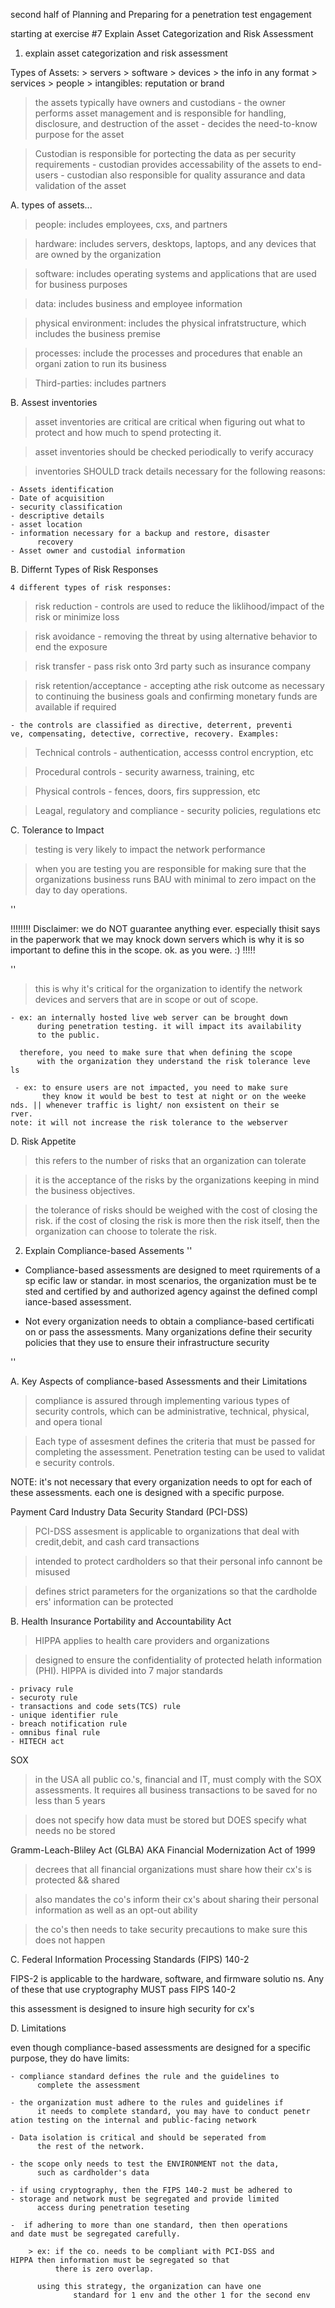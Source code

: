 
second half of Planning and Preparing for a penetration test engagement

starting at exercise #7 Explain Asset Categorization and Risk Assessment



1. explain asset categorization and risk assessment

Types of Assets:
	> servers
	> software
	> devices
	> the info in any format
	> services
	> people
	> intangibles: reputation or brand

> the assets typically have owners and custodians
	- the owner performs asset management and is responsible for
	  handling, disclosure, and destruction of the asset
	- decides the need-to-know purpose for the asset

> Custodian is responsible for portecting the data as per security
  requirements
	- custodian provides accessability of the assets to end-users
	- custodian also responsible for quality assurance and
	  data validation of the asset

A. types of assets...
> people: includes employees, cxs, and partners

> hardware: includes servers, desktops, laptops, and any devices
  that are owned by the organization

> software: includes operating systems and applications that are
  used for business purposes

> data: includes business and employee information

> physical environment: includes the physical infratstructure, which
  includes the business premise

> processes: include the processes and procedures that enable an organi  zation to run its business

> Third-parties: includes partners


B. Assest inventories


> asset inventories are critical are critical when figuring out what to  protect and how much to spend protecting it.

> asset inventories should be checked periodically to verify accuracy

> inventories SHOULD track details necessary for the following reasons:

	- Assets identification
	- Date of acquisition
	- security classification
	- descriptive details
	- asset location
	- information necessary for a backup and restore, disaster
          recovery
	- Asset owner and custodial information


B. Differnt Types of Risk Responses

	4 different types of risk responses:
	
> risk reduction - controls are used to reduce the
  liklihood/impact of the risk or minimize loss
	
> risk avoidance - removing the threat by using alternative 
  behavior to end the exposure

> risk transfer - pass risk onto 3rd party such as insurance company

> risk retention/acceptance - accepting athe risk outcome as necessary   to continuing the business goals and confirming monetary funds are
  available if required

	- the controls are classified as directive, deterrent, preventi          ve, compensating, detective, corrective, recovery. Examples:

> Technical controls - authentication, accesss control encryption, etc

> Procedural controls - security awarness, training, etc

> Physical controls - fences, doors, firs suppression, etc

> Leagal, regulatory and compliance - security policies, regulations
  etc


C. Tolerance to Impact

> testing is very likely to impact the network performance

> when you are testing you are responsible for making sure
  that the organizations business runs BAU with minimal to zero
  impact on the day to day operations.

''

!!!!!!!! Disclaimer: we do NOT guarantee anything ever. especially thisit says in the paperwork that we may knock down servers which is why it is so important to define this in the scope. ok. as you were. :) !!!!!

''

> this is why it's critical for the organization to identify the
  network devices and servers that are in scope or out of scope. 


	- ex: an internally hosted live web server can be brought down
          during penetration testing. it will impact its availability
          to the public.

	  therefore, you need to make sure that when defining the scope
          with the organization they understand the risk tolerance leve          ls
		
	 - ex: to ensure users are not impacted, you need to make sure
           they know it would be best to test at night or on the weeke            nds. || whenever traffic is light/ non exsistent on their se           rver.
	note: it will not increase the risk tolerance to the webserver


D. Risk Appetite

> this refers to the number of risks that an organization can tolerate

> it is the acceptance of the risks by the organizations keeping in
  mind the business objectives.

> the tolerance of risks should be weighed with the cost of closing the  risk. if the cost of closing the risk is more then the risk itself,
  then the organization can choose to tolerate the risk.



2. Explain Compliance-based Assements
''
- Compliance-based assessments are designed to meet rquirements of a sp  ecific law or standar. in most scenarios, the organization must be te  sted and certified by and authorized agency against the defined compl  iance-based assessment. 

- Not every organization needs to obtain a compliance-based certificati  on or pass the assessments. Many organizations define their security   policies that they use to ensure their infrastructure 
  security

''

A. Key Aspects of compliance-based Assessments and their Limitations

> compliance is assured through implementing various types of security   controls, which can be administrative, technical, physical, and opera  tional

> Each type of assesment defines the criteria that must be passed for
  completing the assessment. Penetration testing can be used to validat  e security controls.

NOTE: it's not necessary that every organization needs to opt for each
      of these assessments. each one is designed with a specific
      purpose.   

Payment Card Industry Data Security Standard (PCI-DSS)

> PCI-DSS assesment is applicable to organizations that deal with
  credit,debit, and cash card transactions

> intended to protect cardholders so that their personal info cannont
  be misused

> defines strict parameters for the organizations so that the cardholde  ers' information can be protected



B. Health Insurance Portability and Accountability Act

> HIPPA applies to health care providers and organizations

> designed to ensure the confidentiality of protected helath
  information (PHI). HIPPA is divided into 7 major standards

	- privacy rule
	- securoty rule
	- transactions and code sets(TCS) rule
	- unique identifier rule
	- breach notification rule
	- omnibus final rule
	- HITECH act 



SOX

> in the USA all public co.'s, financial and IT, must comply with the
  SOX assessments. It requires all business transactions to be saved
   for no less than 5 years

> does not specify how data must be stored but DOES specify what needs
  no be stored

Gramm-Leach-Bliley Act (GLBA) AKA Financial Modernization Act of 1999

> decrees that all financial organizations must share how their cx's
  is protected && shared

> also mandates the co's inform their cx's about sharing their personal
  information as well as an opt-out ability

> the co's then needs to take security precautions to make sure this 
  does not happen



C. Federal Information Processing Standards (FIPS) 140-2

   FIPS-2 is applicable to the hardware, software, and firmware solutio   ns. Any of these that use cryptography MUST pass FIPS 140-2
   
   this assessment is designed to insure high security for cx's

D. Limitations

   even though compliance-based assessments are designed for a specific   purpose, they do have limits:

	- compliance standard defines the rule and the guidelines to 
          complete the assessment
	
	- the organization must adhere to the rules and guidelines if 
          it needs to complete standard, you may have to conduct penetr          ation testing on the internal and public-facing network

	- Data isolation is critical and should be seperated from
          the rest of the network.

	- the scope only needs to test the ENVIRONMENT not the data,
          such as cardholder's data

	- if using cryptography, then the FIPS 140-2 must be adhered to		
	- storage and network must be segregated and provide limited
          access during penetration teseting

	-  if adhering to more than one standard, then then operations            and date must be segregated carefully.
	
		> ex: if the co. needs to be compliant with PCI-DSS and 		 HIPPA then information must be segregated so that 
	          there is zero overlap.
		
		  using this strategy, the organization can have one
                  standard for 1 env and the other 1 for the second env












































































































































































































